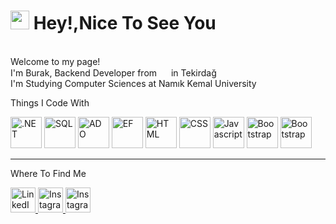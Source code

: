<h1><img src="https://emojis.slackmojis.com/emojis/images/1531849430/4246/blob-sunglasses.gif?1531849430" width="30"/> Hey!,Nice To See You</h1>

</br> Welcome to my page! </br> I'm Burak, Backend Developer from <img src="https://cdn-icons-png.flaticon.com/512/3909/3909414.png" width="15"> in Tekirdağ </br>
I'm Studying Computer Sciences at Namık Kemal University
<p> Things I Code With 
<p>
<img alt=".NET" src="https://cdn-icons-png.flaticon.com/512/2748/2748383.png" Width="50">
<img alt="SQL" src="https://cdn-icons-png.flaticon.com/512/4492/4492311.png" Width="50">
<img alt="ADO" src="https://static.wikia.nocookie.net/windows/images/4/49/Adonet-300x225.png/revision/latest?cb=20190407170848" Height="50">
<img alt="EF" src="https://miro.medium.com/v2/resize:fit:1200/0*o30pABZyehcBLKip.png" Height="50">
<img alt="HTML" src="https://pics.freeicons.io/uploads/icons/png/14072054271548141949-512.png" Width="50">
<img alt="CSS" src="https://pics.freeicons.io/uploads/icons/png/21337745421536211768-512.png" Width="50">
<img alt="Javascript" src="https://cdn-icons-png.flaticon.com/512/1199/1199124.png" Width="50">
<img alt="Bootstrap" src="https://cdn-icons-png.flaticon.com/512/5968/5968672.png" Width="50">
<img alt="Bootstrap" src="https://logodix.com/logo/1796973.jpg" Height="50">

<hr>
Where To Find Me
<p>
<a href="https://www.linkedin.com/in/burak-toryan-3a526b235/" target="_blank"><img alt="LinkedIn" src="https://cdn-icons-png.flaticon.com/512/1384/1384072.png" Width="40" />
<a href="https://www.instagram.com/toryanburak/?next=%2F" target="_blank"><img alt="Instagram" src="https://cdn-icons-png.flaticon.com/512/3955/3955027.png" Width="40" />
<a href="https://mail.google.com/mail/u/0/?tab=rm&ogbl#inbox?compose=CllgCKCJFQhDpfxVXlCfZWgGCfWXJBRpsXslsQqKDKJVXmFFBtNQGRsvDHspJxcDMVzHhZnbSgV" target="_blank"><img alt="Instagram" src="https://cdn-icons-png.flaticon.com/512/5968/5968534.png" Width="40" />
